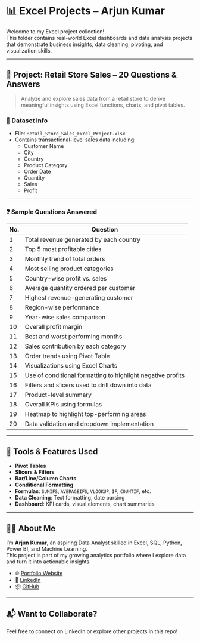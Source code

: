 # 📊 Excel Projects – Arjun Kumar

Welcome to my Excel project collection!  
This folder contains real-world Excel dashboards and data analysis projects that demonstrate business insights, data cleaning, pivoting, and visualization skills.

---

## 📁 Project: Retail Store Sales – 20 Questions & Answers

> Analyze and explore sales data from a retail store to derive meaningful insights using Excel functions, charts, and pivot tables.

### 📄 Dataset Info
- File: `Retail_Store_Sales_Excel_Project.xlsx`
- Contains transactional-level sales data including:
  - Customer Name
  - City
  - Country
  - Product Category
  - Order Date
  - Quantity
  - Sales
  - Profit

---

### ❓ Sample Questions Answered

| No. | Question |
|-----|----------|
| 1 | Total revenue generated by each country |
| 2 | Top 5 most profitable cities |
| 3 | Monthly trend of total orders |
| 4 | Most selling product categories |
| 5 | Country-wise profit vs. sales |
| 6 | Average quantity ordered per customer |
| 7 | Highest revenue-generating customer |
| 8 | Region-wise performance |
| 9 | Year-wise sales comparison |
| 10 | Overall profit margin |
| 11 | Best and worst performing months |
| 12 | Sales contribution by each category |
| 13 | Order trends using Pivot Table |
| 14 | Visualizations using Excel Charts |
| 15 | Use of conditional formatting to highlight negative profits |
| 16 | Filters and slicers used to drill down into data |
| 17 | Product-level summary |
| 18 | Overall KPIs using formulas |
| 19 | Heatmap to highlight top-performing areas |
| 20 | Data validation and dropdown implementation |

---

## 🎯 Tools & Features Used

- **Pivot Tables**
- **Slicers & Filters**
- **Bar/Line/Column Charts**
- **Conditional Formatting**
- **Formulas**: `SUMIFS`, `AVERAGEIFS`, `VLOOKUP`, `IF`, `COUNTIF`, etc.
- **Data Cleaning**: Text formatting, date parsing
- **Dashboard**: KPI cards, visual elements, chart summaries

---

## 👨‍💻 About Me

I’m **Arjun Kumar**, an aspiring Data Analyst skilled in Excel, SQL, Python, Power BI, and Machine Learning.  
This project is part of my growing analytics portfolio where I explore data and turn it into actionable insights.

- 🌐 [Portfolio Website](https://my-data-story.lovable.app)
- 💼 [LinkedIn](https://www.linkedin.com/in/arjun-analytics/)
- 📦 [GitHub](https://github.com/arjun9669)

---

## 📬 Want to Collaborate?

Feel free to connect on LinkedIn or explore other projects in this repo!
